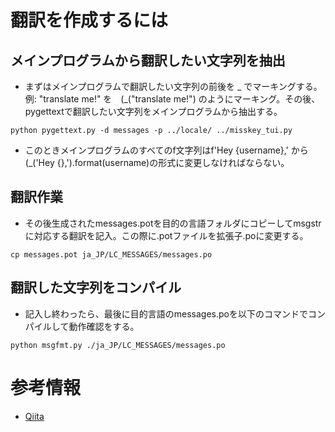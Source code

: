 # 翻訳を作成するには

## メインプログラムから翻訳したい文字列を抽出

* まずはメインプログラムで翻訳したい文字列の前後を _ でマーキングする。例: "translate me!" を　(_("translate me!") のようにマーキング。その後、pygettextで翻訳したい文字列をメインプログラムから抽出する。

```
python pygettext.py -d messages -p ../locale/ ../misskey_tui.py
```

* このときメインプログラムのすべてのf文字列はf'Hey {username},' から (_('Hey {},').format(username)の形式に変更しなければならない。


## 翻訳作業

* その後生成されたmessages.potを目的の言語フォルダにコピーしてmsgstrに対応する翻訳を記入。この際に.potファイルを拡張子.poに変更する。

```
cp messages.pot ja_JP/LC_MESSAGES/messages.po
```

## 翻訳した文字列をコンパイル

* 記入し終わったら、最後に目的言語のmessages.poを以下のコマンドでコンパイルして動作確認をする。

```
python msgfmt.py ./ja_JP/LC_MESSAGES/messages.po
```

# 参考情報

* [Qiita](https://qiita.com/Tadahiro_Yamamura/items/147daed0a6fcea32a481)